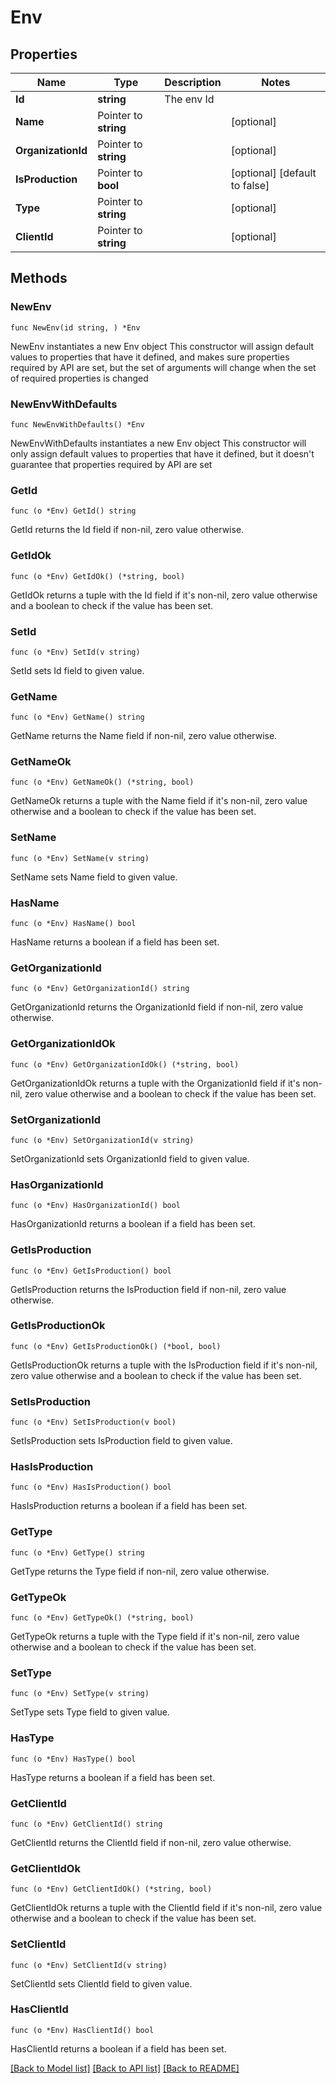 # Env

## Properties

Name | Type | Description | Notes
------------ | ------------- | ------------- | -------------
**Id** | **string** | The env Id | 
**Name** | Pointer to **string** |  | [optional] 
**OrganizationId** | Pointer to **string** |  | [optional] 
**IsProduction** | Pointer to **bool** |  | [optional] [default to false]
**Type** | Pointer to **string** |  | [optional] 
**ClientId** | Pointer to **string** |  | [optional] 

## Methods

### NewEnv

`func NewEnv(id string, ) *Env`

NewEnv instantiates a new Env object
This constructor will assign default values to properties that have it defined,
and makes sure properties required by API are set, but the set of arguments
will change when the set of required properties is changed

### NewEnvWithDefaults

`func NewEnvWithDefaults() *Env`

NewEnvWithDefaults instantiates a new Env object
This constructor will only assign default values to properties that have it defined,
but it doesn't guarantee that properties required by API are set

### GetId

`func (o *Env) GetId() string`

GetId returns the Id field if non-nil, zero value otherwise.

### GetIdOk

`func (o *Env) GetIdOk() (*string, bool)`

GetIdOk returns a tuple with the Id field if it's non-nil, zero value otherwise
and a boolean to check if the value has been set.

### SetId

`func (o *Env) SetId(v string)`

SetId sets Id field to given value.


### GetName

`func (o *Env) GetName() string`

GetName returns the Name field if non-nil, zero value otherwise.

### GetNameOk

`func (o *Env) GetNameOk() (*string, bool)`

GetNameOk returns a tuple with the Name field if it's non-nil, zero value otherwise
and a boolean to check if the value has been set.

### SetName

`func (o *Env) SetName(v string)`

SetName sets Name field to given value.

### HasName

`func (o *Env) HasName() bool`

HasName returns a boolean if a field has been set.

### GetOrganizationId

`func (o *Env) GetOrganizationId() string`

GetOrganizationId returns the OrganizationId field if non-nil, zero value otherwise.

### GetOrganizationIdOk

`func (o *Env) GetOrganizationIdOk() (*string, bool)`

GetOrganizationIdOk returns a tuple with the OrganizationId field if it's non-nil, zero value otherwise
and a boolean to check if the value has been set.

### SetOrganizationId

`func (o *Env) SetOrganizationId(v string)`

SetOrganizationId sets OrganizationId field to given value.

### HasOrganizationId

`func (o *Env) HasOrganizationId() bool`

HasOrganizationId returns a boolean if a field has been set.

### GetIsProduction

`func (o *Env) GetIsProduction() bool`

GetIsProduction returns the IsProduction field if non-nil, zero value otherwise.

### GetIsProductionOk

`func (o *Env) GetIsProductionOk() (*bool, bool)`

GetIsProductionOk returns a tuple with the IsProduction field if it's non-nil, zero value otherwise
and a boolean to check if the value has been set.

### SetIsProduction

`func (o *Env) SetIsProduction(v bool)`

SetIsProduction sets IsProduction field to given value.

### HasIsProduction

`func (o *Env) HasIsProduction() bool`

HasIsProduction returns a boolean if a field has been set.

### GetType

`func (o *Env) GetType() string`

GetType returns the Type field if non-nil, zero value otherwise.

### GetTypeOk

`func (o *Env) GetTypeOk() (*string, bool)`

GetTypeOk returns a tuple with the Type field if it's non-nil, zero value otherwise
and a boolean to check if the value has been set.

### SetType

`func (o *Env) SetType(v string)`

SetType sets Type field to given value.

### HasType

`func (o *Env) HasType() bool`

HasType returns a boolean if a field has been set.

### GetClientId

`func (o *Env) GetClientId() string`

GetClientId returns the ClientId field if non-nil, zero value otherwise.

### GetClientIdOk

`func (o *Env) GetClientIdOk() (*string, bool)`

GetClientIdOk returns a tuple with the ClientId field if it's non-nil, zero value otherwise
and a boolean to check if the value has been set.

### SetClientId

`func (o *Env) SetClientId(v string)`

SetClientId sets ClientId field to given value.

### HasClientId

`func (o *Env) HasClientId() bool`

HasClientId returns a boolean if a field has been set.


[[Back to Model list]](../README.md#documentation-for-models) [[Back to API list]](../README.md#documentation-for-api-endpoints) [[Back to README]](../README.md)


